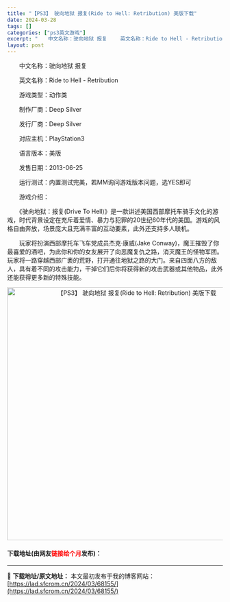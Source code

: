 ```yaml
---
title: "【PS3】 驶向地狱 报复(Ride to Hell: Retribution) 美版下载"
date: 2024-03-28
tags: []
categories: ["ps3英文游戏"]
excerpt: "　　中文名称：驶向地狱 报复 　　英文名称：Ride to Hell - Retribution 　　游戏类型：动作类 　　制作厂商：Deep Silver 　　发行厂商：Deep Silver 　　对应主机：PlayStation3 　　语言版本：美版 　　发售日期：2013-06-25 　　运行&hellip;"
layout: post
---
```


 <p>　　中文名称：驶向地狱 报复</p> <p>　　英文名称：Ride to Hell - Retribution</p> <p>　　游戏类型：动作类</p> <p>　　制作厂商：Deep Silver</p> <p>　　发行厂商：Deep Silver</p> <p>　　对应主机：PlayStation3</p> <p>　　语言版本：美版</p> <p>　　发售日期：2013-06-25</p> <p>　　运行测试：内置测试完美，若MM询问游戏版本问题，选YES即可</p> <p>　　游戏介绍：</p> <p>　　《驶向地狱：报复(Drive To Hell)》是一款讲述美国西部摩托车骑手文化的游戏，时代背景设定在充斥着爱情、暴力与犯罪的20世纪60年代的美国。游戏的风格自由奔放，场景庞大且充满丰富的互动要素，此外还支持多人联机。</p> <p>　　玩家将扮演西部摩托车飞车党成员杰克&middot;康威(Jake Conway)，魔王摧毁了你最喜爱的酒吧，为此你和你的女友展开了向恶魔复仇之路，消灭魔王的怪物军团。玩家将一路穿越西部广袤的荒野，打开通往地狱之路的大门。来自四面八方的敌人，具有着不同的攻击能力，干掉它们后你将获得新的攻击武器或其他物品，此外还能获得更多新的特殊技能。</p> <p align="center"><img align="" border="0" src="https://lad.sfcrom.cn/wp-content/uploads/2024/03/20240328_66051c99acf61.jpg" width="590" alt="【PS3】 驶向地狱 报复(Ride to Hell: Retribution) 美版下载" /></p> <p><h4>下载地址(由网友<font color="red">链接给个月</font>发布)：</h4></p> 

---
📖 **下载地址/原文地址：** 本文最初发布于我的博客网站：[https://lad.sfcrom.cn/2024/03/68155/](https://lad.sfcrom.cn/2024/03/68155/)
